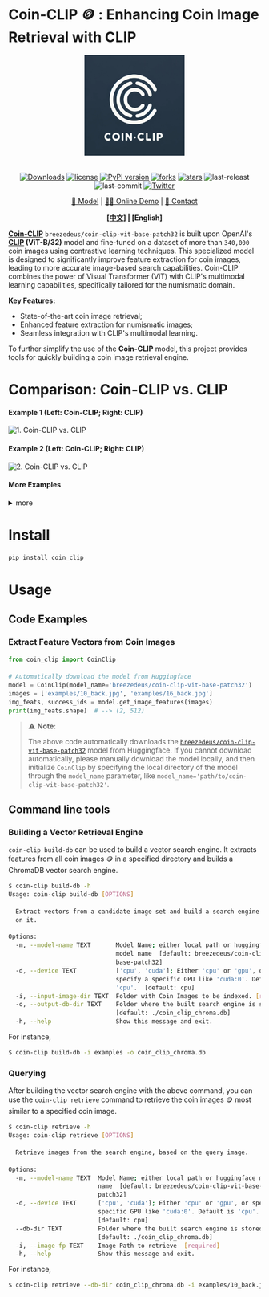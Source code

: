 # Coin-CLIP 🪙 : Enhancing Coin Image Retrieval with CLIP

<div align="center">
  <img src="./docs/images/coin-clip-logo.jpg" width="200px"/>
  <div>&nbsp;</div>

[![Downloads](https://static.pepy.tech/personalized-badge/coin_clip?period=total&units=international_system&left_color=grey&right_color=orange&left_text=Downloads)](https://pepy.tech/project/coin_clip)
[![license](https://img.shields.io/github/license/breezedeus/coin-clip)](./LICENSE)
[![PyPI version](https://badge.fury.io/py/coin_clip.svg)](https://badge.fury.io/py/coin_clip)
[![forks](https://img.shields.io/github/forks/breezedeus/coin-clip)](https://github.com/breezedeus/coin-clip)
[![stars](https://img.shields.io/github/stars/breezedeus/coin-clip)](https://github.com/breezedeus/coin-clip)
![last-releast](https://img.shields.io/github/release-date/breezedeus/coin-clip)
![last-commit](https://img.shields.io/github/last-commit/breezedeus/coin-clip)
[![Twitter](https://img.shields.io/twitter/url?url=https%3A%2F%2Ftwitter.com%2Fbreezedeus)](https://twitter.com/breezedeus)

[🧳 Model](https://huggingface.co/breezedeus/coin-clip-vit-base-patch32) |
[🛀🏻 Online Demo](https://huggingface.co/spaces/breezedeus/USA-Coin-Retrieval) |
[💬 Contact](https://www.breezedeus.com/join-group)

</div>

 <div align="center">
 <strong>

[[中文]](./README_cn.md) | [English]

 </strong>
</div>

**[Coin-CLIP](https://huggingface.co/breezedeus/coin-clip-vit-base-patch32)** `breezedeus/coin-clip-vit-base-patch32` is built upon 
OpenAI's **[CLIP](https://huggingface.co/openai/clip-vit-base-patch32) (ViT-B/32)** model and fine-tuned on 
a dataset of more than `340,000` coin images using contrastive learning techniques. This specialized model is designed to significantly improve feature extraction for coin images, leading to more accurate image-based search capabilities. Coin-CLIP combines the power of Visual Transformer (ViT) with CLIP's multimodal learning capabilities, specifically tailored for the numismatic domain.

**Key Features:**
- State-of-the-art coin image retrieval;
- Enhanced feature extraction for numismatic images;
- Seamless integration with CLIP's multimodal learning.


To further simplify the use of the **Coin-CLIP** model, this project provides tools for quickly building a coin image retrieval engine.

# Comparison: Coin-CLIP vs. CLIP

#### Example 1 (Left: Coin-CLIP; Right: CLIP)

![1. Coin-CLIP vs. CLIP](./docs/images/3-c.gif)

#### Example 2 (Left: Coin-CLIP; Right: CLIP)

![2. Coin-CLIP vs. CLIP](./docs/images/5-c.gif)

#### More Examples

<details>

<summary>more</summary>

Example 3 (Left: Coin-CLIP; Right: CLIP)
![3. Coin-CLIP vs. CLIP](./docs/images/1-c.gif)

Example 4 (Left: Coin-CLIP; Right: CLIP)
![4. Coin-CLIP vs. CLIP](./docs/images/4-c.gif)

Example 5 (Left: Coin-CLIP; Right: CLIP)
![5. Coin-CLIP vs. CLIP](./docs/images/2-c.gif)

Example 6 (Left: Coin-CLIP; Right: CLIP)
![6. Coin-CLIP vs. CLIP](./docs/images/6-c.gif)

</details>

# Install

```bash
pip install coin_clip
```

# Usage
## Code Examples

### Extract Feature Vectors from Coin Images

```python
from coin_clip import CoinClip

# Automatically download the model from Huggingface
model = CoinClip(model_name='breezedeus/coin-clip-vit-base-patch32')
images = ['examples/10_back.jpg', 'examples/16_back.jpg']
img_feats, success_ids = model.get_image_features(images)
print(img_feats.shape)  # --> (2, 512)
```

> ⚠️ **Note**:
> 
> The above code automatically downloads the [`breezedeus/coin-clip-vit-base-patch32`](https://huggingface.co/breezedeus/coin-clip-vit-base-patch32) model from Huggingface.
If you cannot download automatically, please manually download the model locally, and then initialize `CoinClip` by specifying the local directory of the model through the `model_name` parameter, like `model_name='path/to/coin-clip-vit-base-patch32'`.

## Command line tools

### Building a Vector Retrieval Engine

`coin-clip build-db` can be used to build a vector search engine. It extracts features from all coin images 🪙 in a specified directory and builds a ChromaDB vector search engine.

```bash
$ coin-clip build-db -h
Usage: coin-clip build-db [OPTIONS]

  Extract vectors from a candidate image set and build a search engine based
  on it.

Options:
  -m, --model-name TEXT       Model Name; either local path or huggingface
                              model name  [default: breezedeus/coin-clip-vit-
                              base-patch32]
  -d, --device TEXT           ['cpu', 'cuda']; Either 'cpu' or 'gpu', or
                              specify a specific GPU like 'cuda:0'. Default is
                              'cpu'.  [default: cpu]
  -i, --input-image-dir TEXT  Folder with Coin Images to be indexed. [required]
  -o, --output-db-dir TEXT    Folder where the built search engine is stored.
                              [default: ./coin_clip_chroma.db]
  -h, --help                  Show this message and exit.
```

For instance, 

```bash
$ coin-clip build-db -i examples -o coin_clip_chroma.db
```

### Querying
After building the vector search engine with the above command, you can use the `coin-clip retrieve` command to retrieve the coin images 🪙 most similar to a specified coin image.

```bash
$ coin-clip retrieve -h
Usage: coin-clip retrieve [OPTIONS]

  Retrieve images from the search engine, based on the query image.

Options:
  -m, --model-name TEXT  Model Name; either local path or huggingface model
                         name  [default: breezedeus/coin-clip-vit-base-
                         patch32]
  -d, --device TEXT      ['cpu', 'cuda']; Either 'cpu' or 'gpu', or specify a
                         specific GPU like 'cuda:0'. Default is 'cpu'.
                         [default: cpu]
  --db-dir TEXT          Folder where the built search engine is stored.
                         [default: ./coin_clip_chroma.db]
  -i, --image-fp TEXT    Image Path to retrieve  [required]
  -h, --help             Show this message and exit.
```

For instance, 

```bash
$ coin-clip retrieve --db-dir coin_clip_chroma.db -i examples/10_back.jpg
```
